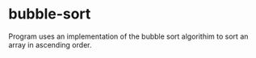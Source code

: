 # bubble-sort

Program uses an implementation of the bubble sort algorithim to sort an array in ascending order.

